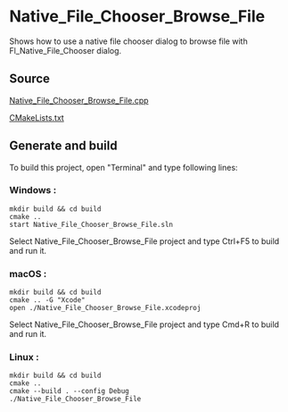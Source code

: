 # Native_File_Chooser_Browse_File

Shows how to use a native file chooser dialog to browse file with Fl_Native_File_Chooser dialog.

## Source

[Native_File_Chooser_Browse_File.cpp](Native_File_Chooser_Browse_File.cpp)

[CMakeLists.txt](CMakeLists.txt)

## Generate and build

To build this project, open "Terminal" and type following lines:

### Windows :

``` shell
mkdir build && cd build
cmake .. 
start Native_File_Chooser_Browse_File.sln
```

Select Native_File_Chooser_Browse_File project and type Ctrl+F5 to build and run it.

### macOS :

``` shell
mkdir build && cd build
cmake .. -G "Xcode"
open ./Native_File_Chooser_Browse_File.xcodeproj
```

Select Native_File_Chooser_Browse_File project and type Cmd+R to build and run it.

### Linux :

``` shell
mkdir build && cd build
cmake .. 
cmake --build . --config Debug
./Native_File_Chooser_Browse_File
```
